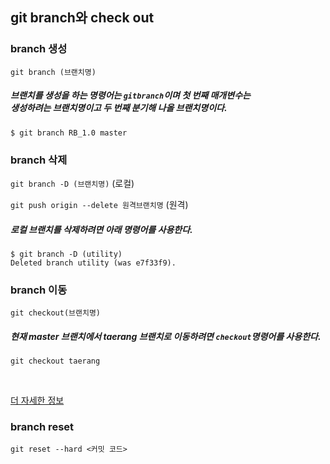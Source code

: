 ## git branch와 check out

### branch 생성

`git branch (브랜치명)`

##### 브랜치를 생성을 하는 명령어는 `gitbranch`이며 첫 번째 매개변수는<br>생성하려는 브랜치명이고 두 번째 분기해 나올 브랜치명이다.

    $ git branch RB_1.0 master

### branch 삭제

`git branch -D (브랜치명)` (로컬)

`git push origin --delete 원격브랜치명` (원격)

##### 로컬 브랜치를 삭제하려면 아래 명령어를 사용한다.

    $ git branch -D (utility)
    Deleted branch utility (was e7f33f9).

### branch 이동

`git checkout(브랜치명)`

##### 현재 master 브랜치에서 taerang 브랜치로 이동하려면 `checkout`명령어를 사용한다.

    git checkout taerang

<br>

[더 자세한 정보](https://mylko72.gitbooks.io/git/content/branch/checkout.html)

### branch reset

    git reset --hard <커밋 코드>

